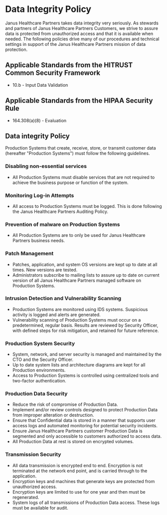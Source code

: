 # Data Integrity Policy

Janus Healthcare Partners takes data integrity very seriously. As stewards and partners of Janus Healthcare Partners Customers, we strive to assure data is protected from unauthorized access and that it is available when needed. The following policies drive many of our procedures and technical settings in support of the Janus Healthcare Partners mission of data protection.

## Applicable Standards from the HITRUST Common Security Framework

* 10.b - Input Data Validation

## Applicable Standards from the HIPAA Security Rule

* 164.308(a)(8) - Evaluation

## Data integrity Policy

Production Systems that create, receive, store, or transmit customer data (hereafter "Production Systems") must follow the following guidelines.

### Disabling non-essential services

* All Production Systems must disable services that are not required to achieve the business purpose or function of the system. 

### Monitoring Log-in Attempts

* All access to Production Systems must be logged. This is done following the Janus Healthcare Partners Auditing Policy.

### Prevention of malware on Production Systems

* All Production Systems are to only be used for Janus Healthcare Partners business needs.

### Patch Management

* Patches, application, and system OS versions are kept up to date at all times. New versions are tested.
* Administrators subscribe to mailing lists to assure up to date on current version of all Janus Healthcare Partners managed software on Production Systems.

### Intrusion Detection and Vulnerability Scanning

* Production Systems are monitored using IDS systems. Suspicious activity is logged and alerts are generated.
* Vulnerability scanning of Production Systems must occur on a predetermined, regular basis. Results are reviewed by Security Officer, with defined steps for risk mitigation, and retained for future reference.

### Production System Security

* System, network, and server security is managed and maintained by the CTO and the Security Officer.
* Up to date system lists and architecture diagrams are kept for all Production environments.
* Access to Production Systems is controlled using centralized tools and two-factor authentication.

### Production Data Security

* Reduce the risk of compromise of Production Data.
* Implement and/or review controls designed to protect Production Data from improper alteration or destruction.
* Ensure that Confidential data is stored in a manner that supports user access logs and automated monitoring for potential security incidents.
* Ensure Janus Healthcare Partners customer Production Data is segmented and only accessible to customers authorized to access data.
* All Production Data at rest is stored on encrypted volumes.

### Transmission Security

* All data transmission is encrypted end to end. Encryption is not terminated at the network end point, and is carried through to the application.
* Encryption keys and machines that generate keys are protected from unauthorized access.
* Encryption keys are limited to use for one year and then must be regenerated.
* System logs of all transmissions of Production Data access. These logs must be available for audit.
